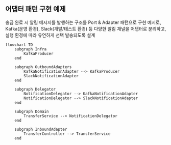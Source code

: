 ## 어댑터 패턴 구현 예제

송금 완료 시 알림 메시지를 발행하는 구조를 Port & Adapter 패턴으로 구현
예시로, Kafka(운영 환경), Slack(개발/테스트 환경) 등 다양한 알림 채널을 어댑터로 분리하고,  
실행 환경에 따라 유연하게 선택 발송되도록 설계

```mermaid
flowchart TD
    subgraph Infra
        KafkaProducer
    end

    subgraph OutboundAdapters
        KafkaNotificationAdapter --> KafkaProducer
        SlackNotificationAdapter
    end

    subgraph Delegator
        NotificationDelegator --> KafkaNotificationAdapter
        NotificationDelegator --> SlackNotificationAdapter
    end

    subgraph Domain
        TransferService --> NotificationDelegator
    end

    subgraph InboundAdapter
        TransferController --> TransferService
    end
```
